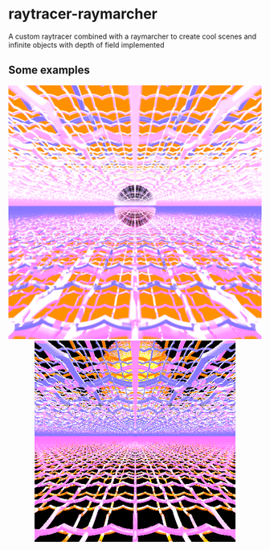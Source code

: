 # raytracer-raymarcher
A custom raytracer combined with a raymarcher to create cool scenes and infinite objects with depth of field implemented

## Some examples
<div align="center">
    <img src="examples/2000x2000%20nice%20with%20defocus.png" alt=""/>
    <img src="examples/neon.png" alt="" />
</div>



